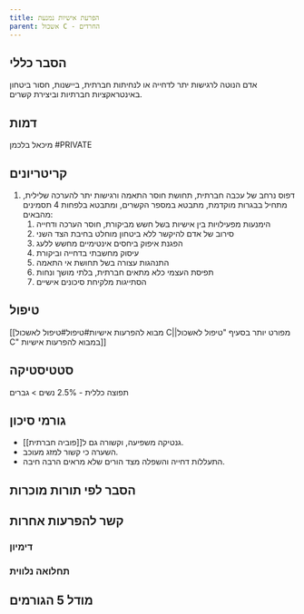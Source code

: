 ```yaml
---
title: הפרעת אישיות נמנעת
parent: אשכול C - החרדים
---
```


## הסבר כללי 
אדם הנוטה לרגישות יתר לדחייה או לנחיתות חברתית, ביישנות, חסור ביטחון באינטראקציות חברתיות וביצירת קשרים.
## דמות
מיכאל בלכמן #PRIVATE 
## קריטריונים
1. דפוס נרחב של עכבה חברתית, תחושת חוסר התאמה ורגישות יתר להערכה שלילית, מתחיל בבגרות מוקדמת, מתבטא במספר הקשרים, ומתבטא בלפחות 4 תסמינים מהבאים:
	1. הימנעות מפעילויות בין אישיות בשל חשש מביקורת, חוסר הערכה ודחייה
	2. סירוב של אדם להיקשר ללא ביטחון מוחלט בחיבת הצד השני
	3. הפגנת איפוק ביחסים אינטימיים מחשש ללעג
	4. עיסוק מחשבתי בדחייה וביקורת
	5. התנהגות עצורה בשל תחושת אי התאמה
	6. תפיסת העצמי כלא מתאים חברתית, בלתי מושך ונחות
	7. הסתייגות מלקיחת סיכונים אישיים
## טיפול
[[מבוא להפרעות אישיות#טיפול#טיפול לאשכול C||מפורט יותר בסעיף "טיפול לאשכול C" במבוא להפרעות אישיות]]

## סטטיסטיקה
תפוצה כללית - 2.5%
נשים > גברים
## גורמי סיכון
- גנטיקה משפיעה, וקשורה גם ל[[פוביה חברתית]].
- השערה כי קשור למזג מעוכב.
- התעללות דחייה והשפלה מצד הורים שלא מראים הרבה חיבה.
## הסבר לפי תורות מוכרות

## קשר להפרעות אחרות

### דימיון
### תחלואה נלווית

## מודל 5 הגורמים



<script src="https://utteranc.es/client.js"
        repo="AdiShamir/AdiShamir.github.io"
        issue-term="pathname"
        label="comment"
        theme="github-dark"
        crossorigin="anonymous"
        async>
</script>
